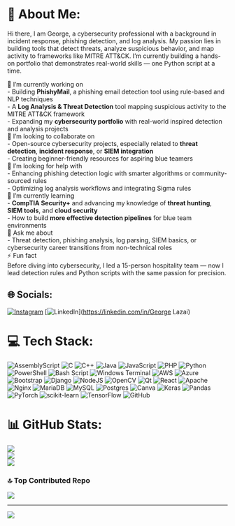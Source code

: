 # 💫 About Me:
Hi there, I am George,
a cybersecurity professional with a background in incident response, phishing detection, and log analysis. My passion lies in building tools that detect threats, analyze suspicious behavior, and map activity to frameworks like MITRE ATT&CK. I’m currently building a hands-on portfolio that demonstrates real-world skills — one Python script at a time.

🔭 I’m currently working on<br>- Building **PhishyMail**, a phishing email detection tool using rule-based and NLP techniques<br>- A **Log Analysis & Threat Detection** tool mapping suspicious activity to the MITRE ATT&CK framework<br>- Expanding my **cybersecurity portfolio** with real-world inspired detection and analysis projects<br>👯 I’m looking to collaborate on<br>- Open-source cybersecurity projects, especially related to **threat detection**, **incident response**, or **SIEM integration**<br>- Creating beginner-friendly resources for aspiring blue teamers<br>🤝 I’m looking for help with<br>- Enhancing phishing detection logic with smarter algorithms or community-sourced rules<br>- Optimizing log analysis workflows and integrating Sigma rules<br>🌱 I’m currently learning<br>- **CompTIA Security+** and advancing my knowledge of **threat hunting**, **SIEM tools**, and **cloud security**<br>- How to build **more effective detection pipelines** for blue team environments<br>💬 Ask me about<br>- Threat detection, phishing analysis, log parsing, SIEM basics, or cybersecurity career transitions from non-technical roles<br>⚡ Fun fact<br>Before diving into cybersecurity, I led a 15-person hospitality team — now I lead detection rules and Python scripts with the same passion for precision.


## 🌐 Socials:
[![Instagram](https://img.shields.io/badge/Instagram-%23E4405F.svg?logo=Instagram&logoColor=white)](https://instagram.com/giwrgos_lazai) [![LinkedIn](https://img.shields.io/badge/LinkedIn-%230077B5.svg?logo=linkedin&logoColor=white)](https://linkedin.com/in/George Lazai) 

# 💻 Tech Stack:
![AssemblyScript](https://img.shields.io/badge/assembly%20script-%23000000.svg?style=for-the-badge&logo=assemblyscript&logoColor=white) ![C](https://img.shields.io/badge/c-%2300599C.svg?style=for-the-badge&logo=c&logoColor=white) ![C++](https://img.shields.io/badge/c++-%2300599C.svg?style=for-the-badge&logo=c%2B%2B&logoColor=white) ![Java](https://img.shields.io/badge/java-%23ED8B00.svg?style=for-the-badge&logo=openjdk&logoColor=white) ![JavaScript](https://img.shields.io/badge/javascript-%23323330.svg?style=for-the-badge&logo=javascript&logoColor=%23F7DF1E) ![PHP](https://img.shields.io/badge/php-%23777BB4.svg?style=for-the-badge&logo=php&logoColor=white) ![Python](https://img.shields.io/badge/python-3670A0?style=for-the-badge&logo=python&logoColor=ffdd54) ![PowerShell](https://img.shields.io/badge/PowerShell-%235391FE.svg?style=for-the-badge&logo=powershell&logoColor=white) ![Bash Script](https://img.shields.io/badge/bash_script-%23121011.svg?style=for-the-badge&logo=gnu-bash&logoColor=white) ![Windows Terminal](https://img.shields.io/badge/Windows%20Terminal-%234D4D4D.svg?style=for-the-badge&logo=windows-terminal&logoColor=white) ![AWS](https://img.shields.io/badge/AWS-%23FF9900.svg?style=for-the-badge&logo=amazon-aws&logoColor=white) ![Azure](https://img.shields.io/badge/azure-%230072C6.svg?style=for-the-badge&logo=microsoftazure&logoColor=white) ![Bootstrap](https://img.shields.io/badge/bootstrap-%238511FA.svg?style=for-the-badge&logo=bootstrap&logoColor=white) ![Django](https://img.shields.io/badge/django-%23092E20.svg?style=for-the-badge&logo=django&logoColor=white) ![NodeJS](https://img.shields.io/badge/node.js-6DA55F?style=for-the-badge&logo=node.js&logoColor=white) ![OpenCV](https://img.shields.io/badge/opencv-%23white.svg?style=for-the-badge&logo=opencv&logoColor=white) ![Qt](https://img.shields.io/badge/Qt-%23217346.svg?style=for-the-badge&logo=Qt&logoColor=white) ![React](https://img.shields.io/badge/react-%2320232a.svg?style=for-the-badge&logo=react&logoColor=%2361DAFB) ![Apache](https://img.shields.io/badge/apache-%23D42029.svg?style=for-the-badge&logo=apache&logoColor=white) ![Nginx](https://img.shields.io/badge/nginx-%23009639.svg?style=for-the-badge&logo=nginx&logoColor=white) ![MariaDB](https://img.shields.io/badge/MariaDB-003545?style=for-the-badge&logo=mariadb&logoColor=white) ![MySQL](https://img.shields.io/badge/mysql-4479A1.svg?style=for-the-badge&logo=mysql&logoColor=white) ![Postgres](https://img.shields.io/badge/postgres-%23316192.svg?style=for-the-badge&logo=postgresql&logoColor=white) ![Canva](https://img.shields.io/badge/Canva-%2300C4CC.svg?style=for-the-badge&logo=Canva&logoColor=white) ![Keras](https://img.shields.io/badge/Keras-%23D00000.svg?style=for-the-badge&logo=Keras&logoColor=white) ![Pandas](https://img.shields.io/badge/pandas-%23150458.svg?style=for-the-badge&logo=pandas&logoColor=white) ![PyTorch](https://img.shields.io/badge/PyTorch-%23EE4C2C.svg?style=for-the-badge&logo=PyTorch&logoColor=white) ![scikit-learn](https://img.shields.io/badge/scikit--learn-%23F7931E.svg?style=for-the-badge&logo=scikit-learn&logoColor=white) ![TensorFlow](https://img.shields.io/badge/TensorFlow-%23FF6F00.svg?style=for-the-badge&logo=TensorFlow&logoColor=white) ![GitHub](https://img.shields.io/badge/github-%23121011.svg?style=for-the-badge&logo=github&logoColor=white)
# 📊 GitHub Stats:
![](https://github-readme-stats.vercel.app/api?username=glazai&theme=shadow_blue&hide_border=false&include_all_commits=false&count_private=false)<br/>
![](https://nirzak-streak-stats.vercel.app/?user=glazai&theme=shadow_blue&hide_border=false)<br/>
![](https://github-readme-stats.vercel.app/api/top-langs/?username=glazai&theme=shadow_blue&hide_border=false&include_all_commits=false&count_private=false&layout=compact)

### 🔝 Top Contributed Repo
![](https://github-contributor-stats.vercel.app/api?username=glazai&limit=5&theme=dark&combine_all_yearly_contributions=true)

---
[![](https://visitcount.itsvg.in/api?id=glazai&icon=0&color=0)](https://visitcount.itsvg.in)

<!-- Proudly created with GPRM ( https://gprm.itsvg.in ) -->
